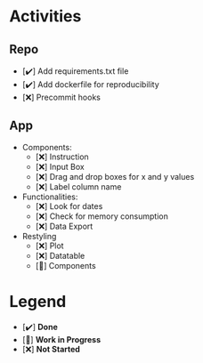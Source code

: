 # Activities
## Repo
- [✔️] Add requirements.txt file
- [✔️] Add dockerfile for reproducibility
- [❌] Precommit hooks
## App
- Components:
  - [❌] Instruction 
  - [❌] Input Box 
  - [❌] Drag and drop boxes for x and y values 
  - [❌] Label column name 
- Functionalities:
  - [❌] Look for dates
  - [❌] Check for memory consumption
  - [❌] Data Export
- Restyling
  - [❌] Plot
  - [❌] Datatable
  - [🚧] Components

# Legend
- [✔️] **Done**
- [🚧] **Work in Progress**
- [❌] **Not Started**
